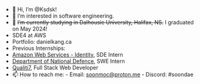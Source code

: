 - 👋 Hi, I’m @Ksdsk!
- 👀 I’m interested in software engineering.
- 🌱 ~~I’m currently studying in Dalhousie University, Halifax, NS.~~ I graduated on May 2024!
- SDE4 at AWS
- Portfolio: danielkang.ca
- Previous Internships:
- [Amazon Web Services - Identity](https://aws.amazon.com/identity), SDE Intern
- [Department of National Defence](https://www.canada.ca/en/department-national-defence.html), SWE Intern
- [Qualiti7](https://qualiti7.com/en/), Full Stack Web Developer
- 📫 How to reach me:
      - Email: soonmoc@proton.me
      - Discord: #soondae

<!---
Ksdsk/Ksdsk is a ✨ special ✨ repository because its `README.md` (this file) appears on your GitHub profile.
You can click the Preview link to take a look at your changes.
--->
